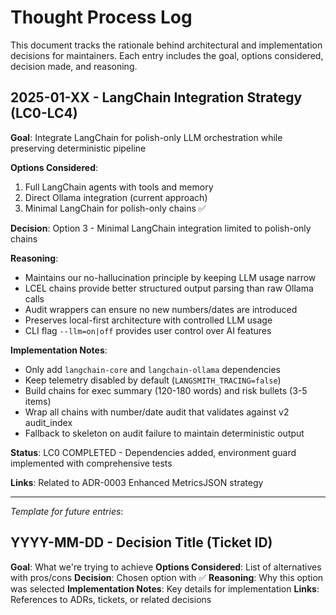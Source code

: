 # Thought Process Log

This document tracks the rationale behind architectural and implementation decisions for maintainers. Each entry includes the goal, options considered, decision made, and reasoning.

## 2025-01-XX - LangChain Integration Strategy (LC0-LC4)

**Goal**: Integrate LangChain for polish-only LLM orchestration while preserving deterministic pipeline

**Options Considered**:
1. Full LangChain agents with tools and memory
2. Direct Ollama integration (current approach)  
3. Minimal LangChain for polish-only chains ✅

**Decision**: Option 3 - Minimal LangChain integration limited to polish-only chains

**Reasoning**:
- Maintains our no-hallucination principle by keeping LLM usage narrow
- LCEL chains provide better structured output parsing than raw Ollama calls
- Audit wrappers can ensure no new numbers/dates are introduced
- Preserves local-first architecture with controlled LLM usage
- CLI flag `--llm=on|off` provides user control over AI features

**Implementation Notes**:
- Only add `langchain-core` and `langchain-ollama` dependencies
- Keep telemetry disabled by default (`LANGSMITH_TRACING=false`)
- Build chains for exec summary (120-180 words) and risk bullets (3-5 items)
- Wrap all chains with number/date audit that validates against v2 audit_index
- Fallback to skeleton on audit failure to maintain deterministic output

**Status**: LC0 COMPLETED - Dependencies added, environment guard implemented with comprehensive tests

**Links**: Related to ADR-0003 Enhanced MetricsJSON strategy

---

*Template for future entries*:
## YYYY-MM-DD - Decision Title (Ticket ID)
**Goal**: What we're trying to achieve
**Options Considered**: List of alternatives with pros/cons
**Decision**: Chosen option with ✅
**Reasoning**: Why this option was selected
**Implementation Notes**: Key details for implementation
**Links**: References to ADRs, tickets, or related decisions
